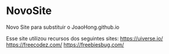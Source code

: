 # NovoSite
 Novo Site para substituir o JoaoHong.github.io

Esse site utilizou recursos dos seguintes sites:
https://uiverse.io/ 
https://freecodez.com/
https://freebiesbug.com/